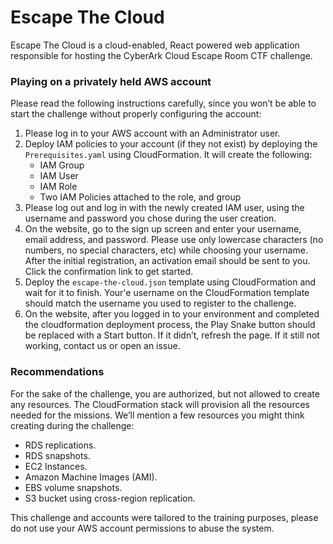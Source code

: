 # Escape The Cloud

Escape The Cloud is a cloud-enabled, React powered web application responsible for hosting the CyberArk Cloud Escape Room CTF challenge.

### Playing on a privately held AWS account

Please read the following instructions carefully, since you won’t be able to start the challenge without properly configuring the account:

 1. Please log in to your AWS account with an Administrator user.
 2. Deploy IAM policies to your account (if they not exist) by deploying the `Prerequisites.yaml` using CloudFormation. It will create the following:
     - IAM Group
     - IAM User
     - IAM Role
     - Two IAM Policies attached to the role, and group
 3. Please log out and log in with the newly created IAM user, using the username and password you chose during the user creation.
 6. On the website, go to the sign up screen and enter your username, email address, and password. Please use only lowercase characters (no numbers, no special characters, etc) while choosing your username. After the initial registration, an activation email should be sent to you. Click the confirmation link to get started.
 7. Deploy the `escape-the-cloud.json` template using CloudFormation and wait for it to finish. Your'e username on the CloudFormation template should match the username you used to register to the challenge.
 8. On the website, after you logged in to your environment and completed the cloudformation deployment process, the Play Snake button should be replaced with a Start button. If it didn’t, refresh the page. If it still not working, contact us or open an issue.

### Recommendations

For the sake of the challenge, you are authorized, but not allowed to create any resources. The CloudFormation stack will provision all the resources needed for the missions. We’ll mention a few resources you might think creating during the challenge:
- RDS replications.
- RDS snapshots.
- EC2 Instances.
- Amazon Machine Images (AMI).
- EBS volume snapshots.
- S3 bucket using cross-region replication.

This challenge and accounts were tailored to the training purposes, please do not use your  AWS account permissions to abuse the system.
